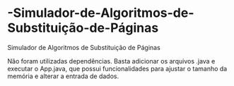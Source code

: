 # -Simulador-de-Algoritmos-de-Substituição-de-Páginas
 Simulador de Algoritmos de Substituição de Páginas

Não foram utilizadas dependências. Basta adicionar os arquivos .java e executar o App.java, que possui funcionalidades para ajustar o tamanho da memória e alterar a entrada de dados.
